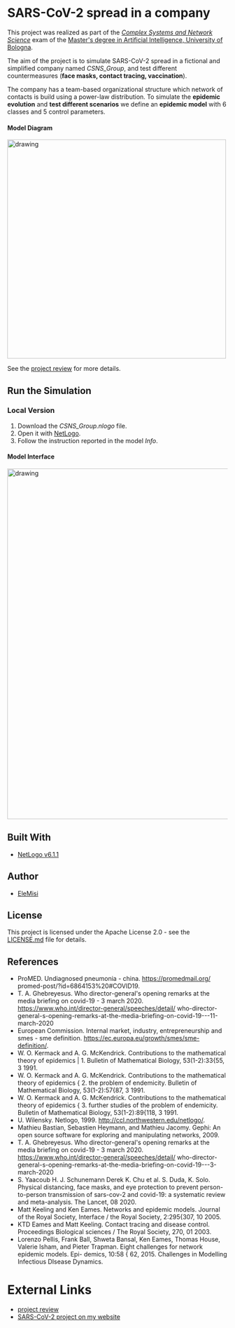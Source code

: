 # SARS-CoV-2 spread in a company
This project was realized as part of the [*Complex Systems and Network Science*](https://www.unibo.it/en/teaching/course-unit-catalogue/course-unit/2020/461740) exam of the [Master's degree in Artificial Intelligence,  University of Bologna](https://corsi.unibo.it/2cycle/artificial-intelligence).

The aim of the project is to simulate SARS-CoV-2 spread in a fictional and simplified
company named *CSNS_Group*, and test different countermeasures (**face masks, contact tracing, vaccination**). 

The company has a team-based organizational structure which network of contacts is build using a power-law
distribution. To simulate the **epidemic evolution** and **test different scenarios** we define an **epidemic model** with 6 classes and 5 control parameters.

#### Model Diagram
<img src="https://eleonoramisino.altervista.org/wp-content/uploads/2021/01/Model_Diagram.jpg" alt="drawing" width="500"/>

See the [project review](https://eleonoramisino.altervista.org/wp-content/uploads/2021/01/SARS_CoV_2_Report.pdf) for more details.

## Run the Simulation

### Local Version
1. Download the *CSNS_Group.nlogo* file.
2. Open it with [NetLogo](https://ccl.northwestern.edu/netlogo/index.shtml).
3. Follow the instruction reported in the model *Info*.

#### Model Interface

<img src="https://github.com/EleMisi/TinyProjects/blob/master/SARS-CoV-2_Simulation/images/ModelOverview.jpg" alt="drawing" width="800"/>

## Built With

* [NetLogo v6.1.1](https://ccl.northwestern.edu/netlogo/index.shtml)


## Author

* [EleMisi](https://github.com/EleMisi)


## License

This project is licensed under the Apache License 2.0 - see the [LICENSE.md](https://github.com/EleMisi/TinyProjects/blob/master/LICENSE) file for details.

## References
* ProMED. Undiagnosed pneumonia - china. https://promedmail.org/
promed-post/?id=6864153%20#COVID19.
* T. A. Ghebreyesus. Who director-general's opening remarks
at the media briefing on covid-19 - 3 march 2020.
https://www.who.int/director-general/speeches/detail/
who-director-general-s-opening-remarks-at-the-media-briefing-on-covid-19---11-march-2020
* European Commission. Internal market, industry, entrepreneurship and smes -
sme definition. https://ec.europa.eu/growth/smes/sme-definition/.
* W. O. Kermack and A. G. McKendrick. Contributions to the mathematical theory
of epidemics | 1. Bulletin of Mathematical Biology, 53(1-2):33{55, 3 1991.
* W. O. Kermack and A. G. McKendrick. Contributions to the mathematical theory
of epidemics { 2. the problem of endemicity. Bulletin of Mathematical Biology,
53(1-2):57{87, 3 1991.
* W. O. Kermack and A. G. McKendrick. Contributions to the mathematical
theory of epidemics { 3. further studies of the problem of endemicity. Bulletin of
Mathematical Biology, 53(1-2):89{118, 3 1991.
* U. Wilensky. Netlogo, 1999. http://ccl.northwestern.edu/netlogo/.
* Mathieu Bastian, Sebastien Heymann, and Mathieu Jacomy. Gephi: An open
source software for exploring and manipulating networks, 2009.
* T. A. Ghebreyesus. Who director-general's opening remarks
at the media briefing on covid-19 - 3 march 2020.
https://www.who.int/director-general/speeches/detail/
who-director-general-s-opening-remarks-at-the-media-briefing-on-covid-19---3-march-2020
* S. Yaacoub H. J. Schunemann Derek K. Chu et al. S. Duda, K. Solo. Physical distancing,
face masks, and eye protection to prevent person-to-person transmission
of sars-cov-2 and covid-19: a systematic review and meta-analysis. The Lancet,
08 2020.
* Matt Keeling and Ken Eames. Networks and epidemic models. Journal of the
Royal Society, Interface / the Royal Society, 2:295{307, 10 2005.
* KTD Eames and Matt Keeling. Contact tracing and disease control. Proceedings
Biological sciences / The Royal Society, 270, 01 2003.
* Lorenzo Pellis, Frank Ball, Shweta Bansal, Ken Eames, Thomas House, Valerie
Isham, and Pieter Trapman. Eight challenges for network epidemic models. Epi-
demics, 10:58 { 62, 2015. Challenges in Modelling Infectious DIsease Dynamics.

# External Links
* [project review](https://eleonoramisino.altervista.org/wp-content/uploads/2021/01/SARS_CoV_2_Report.pdf) 
* [SARS-CoV-2 project on my website](https://eleonoramisino.altervista.org/sars-cov-2-spread-in-a-company/)



